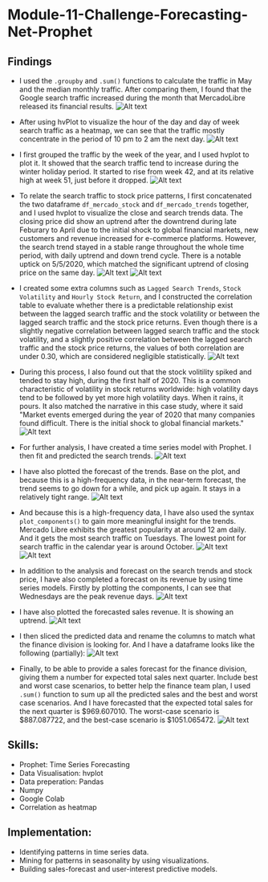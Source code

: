 # Module-11-Challenge-Forecasting-Net-Prophet

## Findings
- I used the `.groupby` and `.sum()` functions to calculate the traffic in May and the median monthly traffic. After comparing them, I found that the Google search traffic increased during the month that MercadoLibre released its financial results.
![Alt text](Images/traffic_increased_may.png)

- After using hvPlot to visualize the hour of the day and day of week search traffic as a heatmap, we can see that the traffic mostly concentrate in the period of 10 pm to 2 am the next day.
![Alt text](Images/traffic_day_of_week.png)

- I first grouped the traffic by the week of the year, and I used hvplot to plot it. It showed that the search traffic tend to increase during the winter holiday period. It started to rise from week 42, and at its relative high at week 51, just before it dropped.
![Alt text](Images/traffic_week_of_year.png)

- To relate the search traffic to stock price patterns, I first concatenated the two dataframe `df_mercado_stock` and `df_mercado_trends` together, and I used hvplot to visualize the close and search trends data. The closing price did show an uptrend after the downtrend during late Feburary to April due to the initial shock to global financial markets, new customers and revenue increased for e-commerce platforms. However, the search trend stayed in a stable range throughout the whole time period, with daily uptrend and down trend cycle. There is a notable uptick on 5/5/2020, which matched the significant uptrend of closing price on the same day.
![Alt text](Images/close.png)
![Alt text](Images/search_trend.png)

- I created some extra columns such as `Lagged Search Trends`, `Stock Volatility` and `Hourly Stock Return`, and I constructed the correlation table to evaluate whether there is a predictable relationship exist between the lagged search traffic and the stock volatility or between the lagged search traffic and the stock price returns. Even though there is a slightly negative correlation between lagged search traffic and the stock volatility, and a slightly positive correlation between the lagged search traffic and the stock price returns, the values of both correlation are under 0.30, which are considered negligible statistically.
![Alt text](Images/corr_02.png)

- During this process, I also found out that the stock volitility spiked and tended to stay high, during the first half of 2020. This is a common characteristic of volatility in stock returns worldwide: high volatility days tend to be followed by yet more high volatility days. When it rains, it pours. It also matched the narrative in this case study, where it said "Market events emerged during the year of 2020 that many companies found difficult. There is the initial shock to global financial markets."
![Alt text](Images/stock_volatility.png)

- For further analysis, I have created a time series model with Prophet. I then fit and predicted the search trends. 
![Alt text](Images/predict.png)

- I have also plotted the forecast of the trends. Base on the plot, and because this is a high-frequency data, in the near-term forecast, the trend seems to go down for a while, and pick up again. It stays in a relatively tight range.
![Alt text](Images/Prophet.png)

- And because this is a high-frequency data, I have also used the syntax `plot_components()` to gain more meaningful insight for the trends.  Mercado Libre exhibits the greatest popularity at around 12 am daily. And it gets the most search traffic on Tuesdays. The lowest point for search traffic in the calendar year is around October.
![Alt text](Images/plot_components_01.png)
![Alt text](Images/plot_components_02.png)

- In addition to the analysis and forecast on the search trends and stock price, I have also completed a forecast on its revenue by using time series models. Firstly by plotting the components, I can see that Wednesdays are the peak revenue days.
![Alt text](Images/plot_components_03.png)

- I have also plotted the forecasted sales revenue. It is showing an uptrend.
![Alt text](Images/sales_plot.png)

- I then sliced the predicted data and rename the columns to match what the finance division is looking for. And I have a dataframe looks like the following (partially):
![Alt text](Images/sales_total_best_worst.png)

- Finally, to be able to provide a sales forecast for the finance division, giving them a number for expected total sales next quarter. Include best and worst case scenarios, to better help the finance team plan, I used `.sum()` function to sum up all the predicted sales and the best and worst case scenarios. And I have forecasted that the expected total sales for the next quarter is $969.607010. The worst-case scenario is $887.087722, and the best-case scenario is $1051.065472.
![Alt text](Images/sum_sales.png)


## Skills:
- Prophet: Time Series Forecasting
- Data Visualisation: hvplot
- Data preperation: Pandas
- Numpy
- Google Colab
- Correlation as heatmap

## Implementation:
- Identifying patterns in time series data.
- Mining for patterns in seasonality by using visualizations.
- Building sales-forecast and user-interest predictive models.
